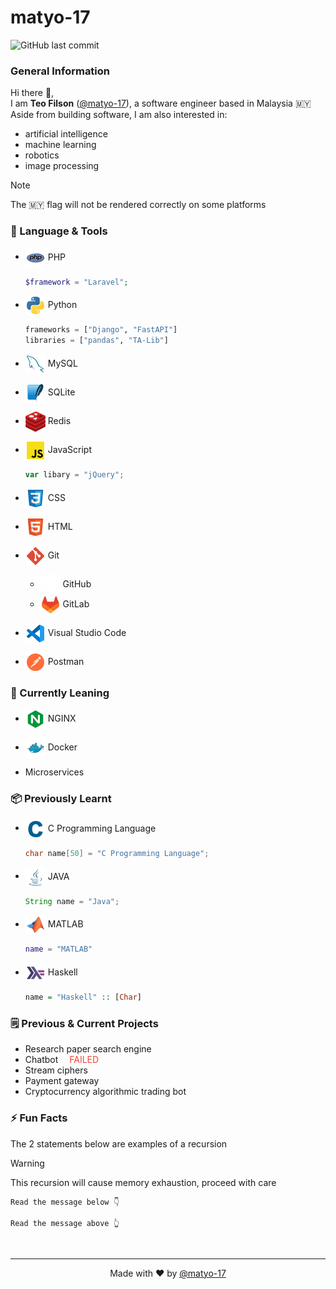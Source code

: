 # matyo-17
![GitHub last commit](https://img.shields.io/github/last-commit/matyo-17/matyo-17?label=last%20updated)

### General Information
Hi there 👋,  
I am **Teo Filson** ([@matyo-17](https://github.com/matyo-17)), a software engineer based in Malaysia :malaysia:  
Aside from building software, I am also interested in:
- artificial intelligence
- machine learning
- robotics
- image processing

> [!NOTE]
> The :malaysia: flag will not be rendered correctly on some platforms

### 🔨 Language & Tools
- <img src="icons/php.png" style="width:2rem;height:2rem;vertical-align:middle;"/> PHP
  ```php
  $framework = "Laravel";
  ```
  
- <img src="icons/python.png" style="width:2rem;height:2rem;vertical-align:middle;"/> Python
  ```python
  frameworks = ["Django", "FastAPI"]
  libraries = ["pandas", "TA-Lib"]
  ```

- <img src="icons/mysql.png" style="width:2rem;height:2rem;vertical-align:middle;"/> MySQL

- <img src="icons/sqlite.png" style="width:2rem;height:2rem;vertical-align:middle;"/> SQLite

- <img src="icons/redis.png" style="width:2rem;height:2rem;vertical-align:middle;"/> Redis

- <img src="icons/js.png" style="width:2rem;height:2rem;vertical-align:middle;"/> JavaScript
    ```js
    var libary = "jQuery";
    ```

- <img src="icons/css.png" style="width:2rem;height:2rem;vertical-align:middle;"/> CSS

- <img src="icons/html.png" style="width:2rem;height:2rem;vertical-align:middle;"/> HTML

- <img src="icons/git.png" style="width:2rem;height:2rem;vertical-align:middle;"/> Git
  - <img src="icons/github.png" style="width:2rem;height:2rem;vertical-align:middle;"/> GitHub
  - <img src="icons/gitlab.png" style="width:2rem;height:2rem;vertical-align:middle;"/> GitLab

- <img src="icons/vscode.png" style="width:2rem;height:2rem;vertical-align:middle;"/> Visual Studio Code

- <img src="icons/postman.png" style="width:2rem;height:2rem;vertical-align:middle;"/> Postman

### 🌱 Currently Leaning
- <img src="icons/nginx.png" style="width:2rem;height:2rem;vertical-align:middle;"/> NGINX

- <img src="icons/docker.png" style="width:2rem;height:2rem;vertical-align:middle;"/> Docker

- Microservices

### 📦 Previously Learnt
- <img src="icons/c.png" style="width:2rem;height:2rem;vertical-align:middle;"/> C Programming Language
    ```c
    char name[50] = "C Programming Language";
    ```

- <img src="icons/java.png" style="width:2rem;height:2rem;vertical-align:middle;"/> JAVA
    ```java
    String name = "Java";
    ```

- <img src="icons/matlab.png" style="width:2rem;height:2rem;vertical-align:middle;"/> MATLAB
    ```matlab
    name = "MATLAB"
    ```

- <img src="icons/haskell.png" style="width:2rem;height:2rem;vertical-align:middle;"/> Haskell
    ```haskell
    name = "Haskell" :: [Char]
    ```

### 🗒️ Previous & Current Projects
- Research paper search engine
- Chatbot &emsp;<span style="color:#f44336">FAILED</span>
- Stream ciphers
- Payment gateway
- Cryptocurrency algorithmic trading bot

### ⚡ Fun Facts
The 2 statements below are examples of a recursion
> [!WARNING]
> This recursion will cause memory exhaustion, proceed with care
```
Read the message below 👇
```
```
Read the message above 👆
```

<br>

---
<div style="text-align:center;">
Made with ❤️ by <a href="https://github.com/matyo-17" target="_blank">@matyo-17</a>
</div>

<!--
**matyo-17/matyo-17** is a ✨ _special_ ✨ repository because its `README.md` (this file) appears on your GitHub profile.

Here are some ideas to get you started:

- 🔭 I’m currently working on ...
- 🌱 I’m currently learning ...
- 👯 I’m looking to collaborate on ...
- 🤔 I’m looking for help with ...
- 💬 Ask me about ...
- 📫 How to reach me: ...
- 😄 Pronouns: ...
- ⚡ Fun fact: ...
-->
